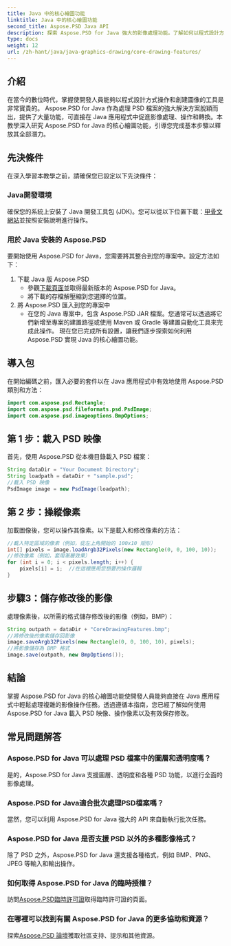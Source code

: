 ```yaml
---
title: Java 中的核心繪圖功能
linktitle: Java 中的核心繪圖功能
second_title: Aspose.PSD Java API
description: 探索 Aspose.PSD for Java 強大的影像處理功能。了解如何以程式設計方式載入、操作和儲存 PSD 影像。
type: docs
weight: 12
url: /zh-hant/java/java-graphics-drawing/core-drawing-features/
---
```

## 介紹
在當今的數位時代，掌握使開發人員能夠以程式設計方式操作和創建圖像的工具是非常寶貴的。 Aspose.PSD for Java 作為處理 PSD 檔案的強大解決方案脫穎而出，提供了大量功能，可直接在 Java 應用程式中促進影像處理、操作和轉換。本教學深入研究 Aspose.PSD for Java 的核心繪圖功能，引導您完成基本步驟以釋放其全部潛力。
## 先決條件
在深入學習本教學之前，請確保您已設定以下先決條件：
### Java開發環境
確保您的系統上安裝了 Java 開發工具包 (JDK)。您可以從以下位置下載：[甲骨文網站](https://www.oracle.com/java/technologies/javase-jdk11-downloads.html)並按照安裝說明進行操作。
### 用於 Java 安裝的 Aspose.PSD
要開始使用 Aspose.PSD for Java，您需要將其整合到您的專案中。設定方法如下：
1. 下載 Java 版 Aspose.PSD
   - 參觀[下載頁面](https://releases.aspose.com/psd/java/)並取得最新版本的 Aspose.PSD for Java。
   - 將下載的存檔解壓縮到您選擇的位置。
2. 將 Aspose.PSD 匯入到您的專案中
   - 在您的 Java 專案中，包含 Aspose.PSD JAR 檔案。您通常可以透過將它們新增至專案的建置路徑或使用 Maven 或 Gradle 等建置自動化工具來完成此操作。
現在您已完成所有設置，讓我們逐步探索如何利用 Aspose.PSD 實現 Java 的核心繪圖功能。
## 導入包
在開始編碼之前，匯入必要的套件以在 Java 應用程式中有效地使用 Aspose.PSD 類別和方法：
```java
import com.aspose.psd.Rectangle;
import com.aspose.psd.fileformats.psd.PsdImage;
import com.aspose.psd.imageoptions.BmpOptions;
```
## 第 1 步：載入 PSD 映像
首先，使用 Aspose.PSD 從本機目錄載入 PSD 檔案：
```java
String dataDir = "Your Document Directory";
String loadpath = dataDir + "sample.psd";
//載入 PSD 映像
PsdImage image = new PsdImage(loadpath);
```
## 第 2 步：操縱像素
加載圖像後，您可以操作其像素。以下是載入和修改像素的方法：
```java
//載入特定區域的像素（例如，從左上角開始的 100x10 矩形）
int[] pixels = image.loadArgb32Pixels(new Rectangle(0, 0, 100, 10));
//修改像素（例如，套用漸層效果）
for (int i = 0; i < pixels.length; i++) {
    pixels[i] = i;  //在這裡應用您想要的操作邏輯
}
```
## 步驟3：儲存修改後的影像
處理像素後，以所需的格式儲存修改後的影像（例如，BMP）：
```java
String outpath = dataDir + "CoreDrawingFeatures.bmp";
//將修改後的像素儲存回影像
image.saveArgb32Pixels(new Rectangle(0, 0, 100, 10), pixels);
//將影像儲存為 BMP 格式
image.save(outpath, new BmpOptions());
```

## 結論
掌握 Aspose.PSD for Java 的核心繪圖功能使開發人員能夠直接在 Java 應用程式中輕鬆處理複雜的影像操作任務。透過遵循本指南，您已經了解如何使用 Aspose.PSD for Java 載入 PSD 映像、操作像素以及有效保存修改。
## 常見問題解答
### Aspose.PSD for Java 可以處理 PSD 檔案中的圖層和透明度嗎？
是的，Aspose.PSD for Java 支援圖層、透明度和各種 PSD 功能，以進行全面的影像處理。
### Aspose.PSD for Java適合批次處理PSD檔案嗎？
當然，您可以利用 Aspose.PSD for Java 強大的 API 來自動執行批次任務。
### Aspose.PSD for Java 是否支援 PSD 以外的多種影像格式？
除了 PSD 之外，Aspose.PSD for Java 還支援各種格式，例如 BMP、PNG、JPEG 等輸入和輸出操作。
### 如何取得 Aspose.PSD for Java 的臨時授權？
訪問[Aspose.PSD臨時許可證](https://purchase.aspose.com/temporary-license/)取得臨時許可證的頁面。
### 在哪裡可以找到有關 Aspose.PSD for Java 的更多協助和資源？
探索[Aspose.PSD 論壇](https://forum.aspose.com/c/psd/34)獲取社區支持、提示和其他資源。